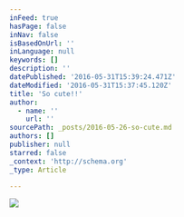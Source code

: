 ```yaml
---
inFeed: true
hasPage: false
inNav: false
isBasedOnUrl: ''
inLanguage: null
keywords: []
description: ''
datePublished: '2016-05-31T15:39:24.471Z'
dateModified: '2016-05-31T15:37:45.120Z'
title: 'So cute!!'
author:
  - name: ''
    url: ''
sourcePath: _posts/2016-05-26-so-cute.md
authors: []
publisher: null
starred: false
_context: 'http://schema.org'
_type: Article

---
```

![](https://the-grid-user-content.s3-us-west-2.amazonaws.com/639234cc-6d05-4a89-9dcc-6f72872ad6bc.jpg)